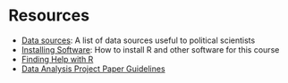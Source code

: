# Resources 

- [Data sources](data/): A list of data sources useful to political scientists
- [Installing Software](install/): How to install R and other software for this course
- [Finding Help with R](getting_help_with_R/)
- [Data Analysis Project Paper Guidelines](data_analysis_project_paper_guidelines/)
